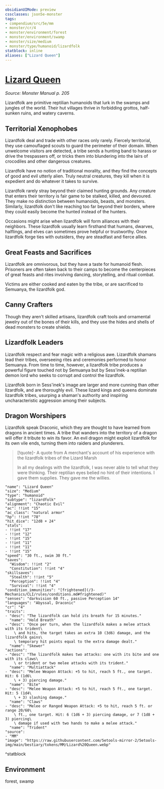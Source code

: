 ```yaml
---
obsidianUIMode: preview
cssclasses: json5e-monster
tags:
- compendium/src/5e/mm
- monster/cr/4
- monster/environment/forest
- monster/environment/swamp
- monster/size/medium
- monster/type/humanoid/lizardfolk
statblock: inline
aliases: ["Lizard Queen"]
---
```

# [Lizard Queen](3-Mechanics\CLI\bestiary\humanoid/lizard-queen.md)
*Source: Monster Manual p. 205*  

Lizardfolk are primitive reptilian humanoids that lurk in the swamps and jungles of the world. Their hut villages thrive in forbidding grottos, half-sunken ruins, and watery caverns.

## Territorial Xenophobes

Lizardfolk deal and trade with other races only rarely. Fiercely territorial, they use camouflaged scouts to guard the perimeter of their domain. When unwelcome visitors are detected, a tribe sends a hunting band to harass or drive the trespassers off, or tricks them into blundering into the lairs of crocodiles and other dangerous creatures.

Lizardfolk have no notion of traditional morality, and they find the concepts of good and evil utterly alien. Truly neutral creatures, they kill when it is expedient and do whatever it takes to survive.

Lizardfolk rarely stray beyond their claimed hunting grounds. Any creature that enters their territory is fair game to be stalked, killed, and devoured. They make no distinction between humanoids, beasts, and monsters. Similarly, lizardfolk don't like reaching too far beyond their borders, where they could easily become the hunted instead of the hunters.

Occasions might arise when lizardfolk will form alliances with their neighbors. These lizardfolk usually learn firsthand that humans, dwarves, halflings, and elves can sometimes prove helpful or trustworthy. Once lizardfolk forge ties with outsiders, they are steadfast and fierce allies.

## Great Feasts and Sacrifices

Lizardfolk are omnivorous, but they have a taste for humanoid flesh. Prisoners are often taken back to their camps to become the centerpieces of great feasts and rites involving dancing, storytelling, and ritual combat.

Victims are either cooked and eaten by the tribe, or are sacrificed to Semuanya, the lizardfolk god.

## Canny Crafters

Though they aren't skilled artisans, lizardfolk craft tools and ornamental jewelry out of the bones of their kills, and they use the hides and shells of dead monsters to create shields.

## Lizardfolk Leaders

Lizardfolk respect and fear magic with a religious awe. Lizardfolk shamans lead their tribes, overseeing rites and ceremonies performed to honor Semuanya. From time to time, however, a lizardfolk tribe produces a powerful figure touched not by Semuanya but by Sess'inek-a reptilian demon lord who seeks to corrupt and control the lizardfolk.

Lizardfolk born in Sess'inek's image are larger and more cunning than other lizardfolk, and are thoroughly evil. These lizard kings and queens dominate lizardfolk tribes, usurping a shaman's authority and inspiring uncharacteristic aggression among their subjects.

## Dragon Worshipers

Lizardfolk speak Draconic, which they are thought to have learned from dragons in ancient times. A tribe that wanders into the territory of a dragon will offer it tribute to win its favor. An evil dragon might exploit lizardfolk for its own vile ends, turning them into raiders and plunderers.

> [!quote]- A quote from A merchant's account of his experience with the lizardfolk tribes of the Lizard Marsh  
> 
> In all my dealings with the lizardfolk, I was never able to tell what they were thinking. Their reptilian eyes belied no hint of their intentions. I gave them supplies. They gave me the willies.


```statblock
"name": "Lizard Queen"
"size": "Medium"
"type": "humanoid"
"subtype": "lizardfolk"
"alignment": "Chaotic Evil"
"ac": !!int "15"
"ac_class": "natural armor"
"hp": !!int "78"
"hit_dice": "12d8 + 24"
"stats":
- !!int "17"
- !!int "12"
- !!int "15"
- !!int "11"
- !!int "11"
- !!int "15"
"speed": "30 ft., swim 30 ft."
"saves":
  "Wisdom": !!int "2"
  "Constitution": !!int "4"
"skillsaves":
  "Stealth": !!int "5"
  "Perception": !!int "4"
  "Survival": !!int "4"
"condition_immunities": "[frightened](/3-Mechanics/CLI/rules/conditions.md#frightened)"
"senses": "darkvision 60 ft., passive Perception 14"
"languages": "Abyssal, Draconic"
"cr": "4"
"traits":
- "desc": "The lizardfolk can hold its breath for 15 minutes."
  "name": "Hold Breath"
- "desc": "Once per turn, when the lizardfolk makes a melee attack with its trident\
    \ and hits, the target takes an extra 10 (3d6) damage, and the lizardfolk gains\
    \ temporary hit points equal to the extra damage dealt."
  "name": "Skewer"
"actions":
- "desc": "The lizardfolk makes two attacks: one with its bite and one with its claws\
    \ or trident or two melee attacks with its trident."
  "name": "Multiattack"
- "desc": "Melee Weapon Attack: +5 to hit, reach 5 ft., one target. Hit: 6 (1d6\
    \ + 3) piercing damage."
  "name": "Bite"
- "desc": "Melee Weapon Attack: +5 to hit, reach 5 ft., one target. Hit: 5 (1d4\
    \ + 3) slashing damage."
  "name": "Claws"
- "desc": "Melee or Ranged Weapon Attack: +5 to hit, reach 5 ft. or range 20/60\
    \ ft., one target. Hit: 6 (1d6 + 3) piercing damage, or 7 (1d8 + 3) piercing\
    \ damage if used with two hands to make a melee attack."
  "name": "Trident"
"source":
- "MM"
"image": "https://raw.githubusercontent.com/5etools-mirror-2/5etools-img/main/bestiary/tokens/MM/Lizard%20Queen.webp"
```
^statblock

## Environment

forest, swamp